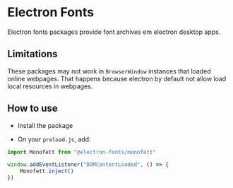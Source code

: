 # Electron Fonts

Electron fonts packages provide font archives em electron desktop apps.

## Limitations

These packages may not work in `BrowserWindow` instances that loaded online webpages. That happens because electron by default not allow load local resources in webpages.

## How to use

* Install the package

* On your `preload.js`, add:

```ts
import Monofett from "@electron-fonts/monofett"

window.addEventListener("DOMContentLoaded", () => {
    Monofett.inject()
})
```